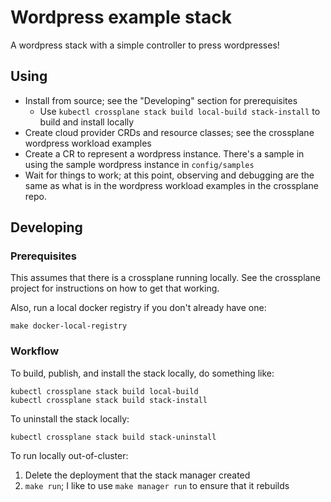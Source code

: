 # Wordpress example stack

A wordpress stack with a simple controller to press wordpresses!

## Using

* Install from source; see the "Developing" section for prerequisites
  - Use `kubectl crossplane stack build local-build stack-install` to build and install locally
* Create cloud provider CRDs and resource classes; see the crossplane
  wordpress workload examples
* Create a CR to represent a wordpress instance. There's a sample in
  using the sample wordpress instance in `config/samples`
* Wait for things to work; at this point, observing and debugging are
  the same as what is in the wordpress workload examples in the
  crossplane repo.

## Developing

### Prerequisites

This assumes that there is a crossplane running locally.
See the crossplane project for instructions on how to get that working.

Also, run a local docker registry if you don't already have one:
```
make docker-local-registry
```

### Workflow

To build, publish, and install the stack locally, do something like:
```
kubectl crossplane stack build local-build
kubectl crossplane stack build stack-install
```

To uninstall the stack locally:

```
kubectl crossplane stack build stack-uninstall
```

To run locally out-of-cluster:

1. Delete the deployment that the stack manager created
2. `make run`; I like to use `make manager run` to ensure that it
   rebuilds

